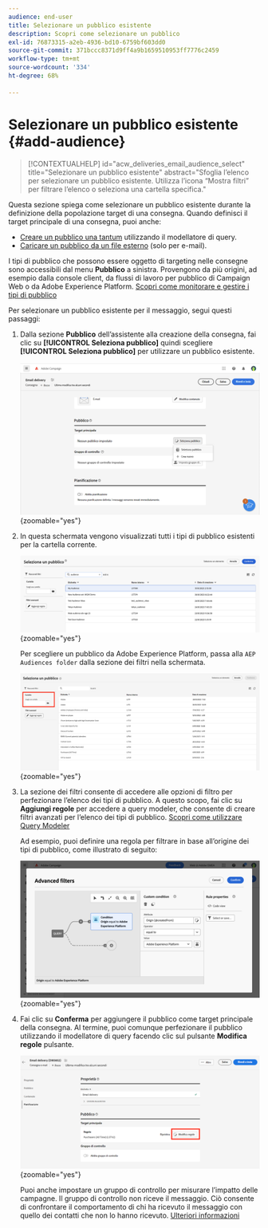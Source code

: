 ```yaml
---
audience: end-user
title: Selezionare un pubblico esistente
description: Scopri come selezionare un pubblico
exl-id: 76873315-a2eb-4936-bd10-6759bf603dd0
source-git-commit: 371bccc8371d9ff4a9b1659510953ff7776c2459
workflow-type: tm+mt
source-wordcount: '334'
ht-degree: 68%

---
```



# Selezionare un pubblico esistente {#add-audience}

>[!CONTEXTUALHELP]
>id="acw_deliveries_email_audience_select"
>title="Selezionare un pubblico esistente"
>abstract="Sfoglia l’elenco per selezionare un pubblico esistente. Utilizza l’icona “Mostra filtri” per filtrare l’elenco o seleziona una cartella specifica."

Questa sezione spiega come selezionare un pubblico esistente durante la definizione della popolazione target di una consegna. Quando definisci il target principale di una consegna, puoi anche:

* [Creare un pubblico una tantum](one-time-audience.md) utilizzando il modellatore di query.
* [Caricare un pubblico da un file esterno](file-audience.md) (solo per e-mail).

I tipi di pubblico che possono essere oggetto di targeting nelle consegne sono accessibili dal menu **Pubblico** a sinistra. Provengono da più origini, ad esempio dalla console client, da flussi di lavoro per pubblico di Campaign Web o da Adobe Experience Platform. [Scopri come monitorare e gestire i tipi di pubblico](manage-audience.md)

Per selezionare un pubblico esistente per il messaggio, segui questi passaggi:

1. Dalla sezione **Pubblico** dell’assistente alla creazione della consegna, fai clic su **[!UICONTROL Seleziona pubblico]** quindi scegliere **[!UICONTROL Seleziona pubblico]** per utilizzare un pubblico esistente.

   ![](assets/create-audience.png){zoomable=&quot;yes&quot;}

1. In questa schermata vengono visualizzati tutti i tipi di pubblico esistenti per la cartella corrente.

   ![](assets/create-audience2.png){zoomable=&quot;yes&quot;}

   Per scegliere un pubblico da Adobe Experience Platform, passa alla `AEP Audiences folder` dalla sezione dei filtri nella schermata.

   ![](assets/select-audience-folder.png){zoomable=&quot;yes&quot;}

1. La sezione dei filtri consente di accedere alle opzioni di filtro per perfezionare l’elenco dei tipi di pubblico. A questo scopo, fai clic su **Aggiungi regole** per accedere a query modeler, che consente di creare filtri avanzati per l’elenco dei tipi di pubblico. [Scopri come utilizzare Query Modeler](../query/query-modeler-overview.md)

   Ad esempio, puoi definire una regola per filtrare in base all’origine dei tipi di pubblico, come illustrato di seguito:

   ![](assets/filter-on-aep-audience.png){zoomable=&quot;yes&quot;}

1. Fai clic su **Conferma** per aggiungere il pubblico come target principale della consegna. Al termine, puoi comunque perfezionare il pubblico utilizzando il modellatore di query facendo clic sul pulsante **Modifica regole** pulsante.

   ![](assets/refine-audience.png){zoomable=&quot;yes&quot;}

   Puoi anche impostare un gruppo di controllo per misurare l’impatto delle campagne. Il gruppo di controllo non riceve il messaggio. Ciò consente di confrontare il comportamento di chi ha ricevuto il messaggio con quello dei contatti che non lo hanno ricevuto. [Ulteriori informazioni](control-group.md)
